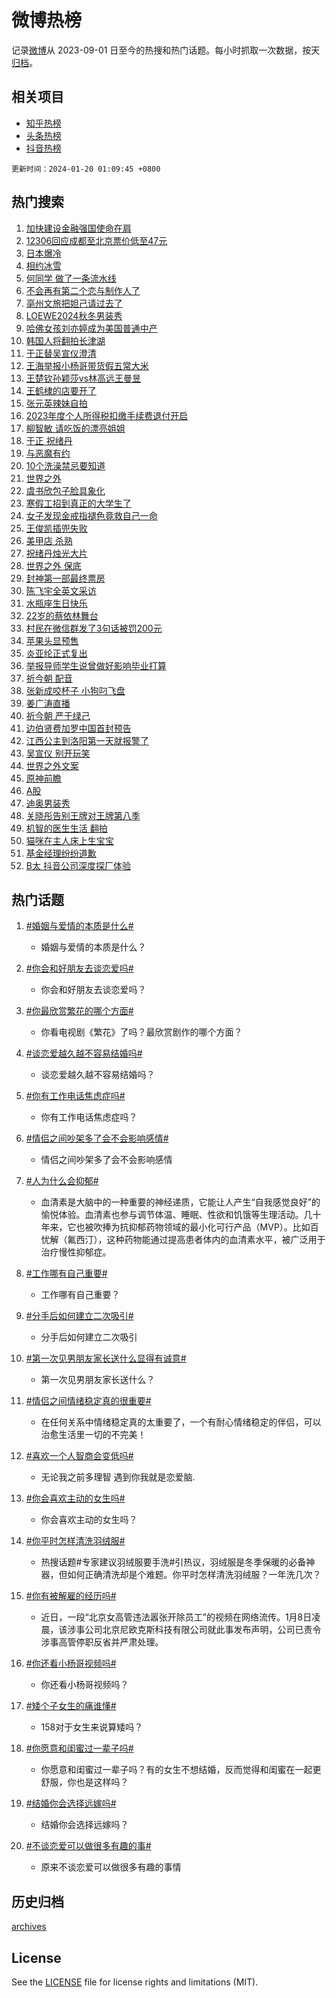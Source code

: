 # 微博热榜

记录[微博](https://www.weibo.com)从 2023-09-01 日至今的热搜和热门话题。每小时抓取一次数据，按天[归档](archives)。

## 相关项目

- [知乎热榜](https://github.com/hotarchive/zhihu)
- [头条热榜](https://github.com/hotarchive/toutiao)
- [抖音热榜](https://github.com/hotarchive/douyin)


`更新时间：2024-01-20 01:09:45 +0800`

## 热门搜索

1. [加快建设金融强国使命在肩](https://m.weibo.cn/search?containerid=100103type%3D1%26t%3D10%26q%3D%23%E5%8A%A0%E5%BF%AB%E5%BB%BA%E8%AE%BE%E9%87%91%E8%9E%8D%E5%BC%BA%E5%9B%BD%E4%BD%BF%E5%91%BD%E5%9C%A8%E8%82%A9%23&stream_entry_id=51&isnewpage=1&extparam=seat%3D1%26pos%3D0%26dgr%3D0%26stream_entry_id%3D51%26q%3D%2523%25E5%258A%25A0%25E5%25BF%25AB%25E5%25BB%25BA%25E8%25AE%25BE%25E9%2587%2591%25E8%259E%258D%25E5%25BC%25BA%25E5%259B%25BD%25E4%25BD%25BF%25E5%2591%25BD%25E5%259C%25A8%25E8%2582%25A9%2523%26c_type%3D51%26filter_type%3Drealtimehot%26cate%3D10103%26display_time%3D1705684184%26pre_seqid%3D1705684184005029813148)
1. [12306回应成都至北京票价低至47元](https://m.weibo.cn/search?containerid=100103type%3D1%26t%3D10%26q%3D%2312306%E5%9B%9E%E5%BA%94%E6%88%90%E9%83%BD%E8%87%B3%E5%8C%97%E4%BA%AC%E7%A5%A8%E4%BB%B7%E4%BD%8E%E8%87%B347%E5%85%83%23&stream_entry_id=31&isnewpage=1&extparam=seat%3D1%26pos%3D0%26stream_entry_id%3D31%26lcate%3D5001%26c_type%3D31%26q%3D%252312306%25E5%259B%259E%25E5%25BA%2594%25E6%2588%2590%25E9%2583%25BD%25E8%2587%25B3%25E5%258C%2597%25E4%25BA%25AC%25E7%25A5%25A8%25E4%25BB%25B7%25E4%25BD%258E%25E8%2587%25B347%25E5%2585%2583%2523%26cate%3D5001%26flag%3D1%26dgr%3D0%26band_rank%3D1%26filter_type%3Drealtimehot%26realpos%3D1%26display_time%3D1705684184%26pre_seqid%3D1705684184005029813148)
1. [日本爆冷](https://m.weibo.cn/search?containerid=100103type%3D1%26t%3D10%26q%3D%E6%97%A5%E6%9C%AC%E7%88%86%E5%86%B7&stream_entry_id=31&isnewpage=1&extparam=seat%3D1%26pos%3D1%26stream_entry_id%3D31%26lcate%3D5001%26c_type%3D31%26q%3D%25E6%2597%25A5%25E6%259C%25AC%25E7%2588%2586%25E5%2586%25B7%26cate%3D5001%26flag%3D2%26dgr%3D0%26band_rank%3D2%26filter_type%3Drealtimehot%26realpos%3D2%26display_time%3D1705684184%26pre_seqid%3D1705684184005029813148)
1. [相约冰雪](https://m.weibo.cn/search?containerid=100103type%3D1%26t%3D10%26q%3D%23%E7%9B%B8%E7%BA%A6%E5%86%B0%E9%9B%AA%23&stream_entry_id=31&isnewpage=1&extparam=seat%3D1%26pos%3D2%26stream_entry_id%3D31%26lcate%3D5001%26c_type%3D31%26q%3D%2523%25E7%259B%25B8%25E7%25BA%25A6%25E5%2586%25B0%25E9%259B%25AA%2523%26cate%3D5001%26flag%3D0%26dgr%3D0%26band_rank%3D3%26filter_type%3Drealtimehot%26realpos%3D3%26display_time%3D1705684184%26pre_seqid%3D1705684184005029813148)
1. [何同学 做了一条流水线](https://m.weibo.cn/search?containerid=100103type%3D1%26t%3D10%26q%3D%E4%BD%95%E5%90%8C%E5%AD%A6+%E5%81%9A%E4%BA%86%E4%B8%80%E6%9D%A1%E6%B5%81%E6%B0%B4%E7%BA%BF&stream_entry_id=31&isnewpage=1&extparam=seat%3D1%26pos%3D3%26stream_entry_id%3D31%26lcate%3D5001%26c_type%3D31%26q%3D%25E4%25BD%2595%25E5%2590%258C%25E5%25AD%25A6%2520%25E5%2581%259A%25E4%25BA%2586%25E4%25B8%2580%25E6%259D%25A1%25E6%25B5%2581%25E6%25B0%25B4%25E7%25BA%25BF%26cate%3D5001%26flag%3D16%26dgr%3D0%26band_rank%3D4%26filter_type%3Drealtimehot%26realpos%3D4%26display_time%3D1705684184%26pre_seqid%3D1705684184005029813148)
1. [不会再有第二个恋与制作人了](https://m.weibo.cn/search?containerid=100103type%3D1%26t%3D10%26q%3D%E4%B8%8D%E4%BC%9A%E5%86%8D%E6%9C%89%E7%AC%AC%E4%BA%8C%E4%B8%AA%E6%81%8B%E4%B8%8E%E5%88%B6%E4%BD%9C%E4%BA%BA%E4%BA%86&stream_entry_id=31&isnewpage=1&extparam=seat%3D1%26pos%3D4%26stream_entry_id%3D31%26lcate%3D5001%26c_type%3D31%26q%3D%25E4%25B8%258D%25E4%25BC%259A%25E5%2586%258D%25E6%259C%2589%25E7%25AC%25AC%25E4%25BA%258C%25E4%25B8%25AA%25E6%2581%258B%25E4%25B8%258E%25E5%2588%25B6%25E4%25BD%259C%25E4%25BA%25BA%25E4%25BA%2586%26cate%3D5001%26flag%3D2%26dgr%3D0%26band_rank%3D5%26filter_type%3Drealtimehot%26realpos%3D5%26display_time%3D1705684184%26pre_seqid%3D1705684184005029813148)
1. [亳州文旅把妲己请过去了](https://m.weibo.cn/search?containerid=100103type%3D1%26t%3D10%26q%3D%E4%BA%B3%E5%B7%9E%E6%96%87%E6%97%85%E6%8A%8A%E5%A6%B2%E5%B7%B1%E8%AF%B7%E8%BF%87%E5%8E%BB%E4%BA%86&stream_entry_id=31&isnewpage=1&extparam=seat%3D1%26pos%3D5%26stream_entry_id%3D31%26lcate%3D5001%26c_type%3D31%26q%3D%25E4%25BA%25B3%25E5%25B7%259E%25E6%2596%2587%25E6%2597%2585%25E6%258A%258A%25E5%25A6%25B2%25E5%25B7%25B1%25E8%25AF%25B7%25E8%25BF%2587%25E5%258E%25BB%25E4%25BA%2586%26cate%3D5001%26flag%3D2%26dgr%3D0%26band_rank%3D6%26filter_type%3Drealtimehot%26realpos%3D6%26display_time%3D1705684184%26pre_seqid%3D1705684184005029813148)
1. [LOEWE2024秋冬男装秀](https://m.weibo.cn/search?containerid=100103type%3D1%26t%3D10%26q%3D%23LOEWE2024%E7%A7%8B%E5%86%AC%E7%94%B7%E8%A3%85%E7%A7%80%23&stream_entry_id=31&isnewpage=1&extparam=seat%3D1%26pos%3D6%26topic_ad%3D1%26stream_entry_id%3D31%26q%3D%2523LOEWE2024%25E7%25A7%258B%25E5%2586%25AC%25E7%2594%25B7%25E8%25A3%2585%25E7%25A7%2580%2523%26c_type%3D31%26adid%3D219395%26cate%3D5001%26dgr%3D0%26band_rank%3D7%26is_ad_pos%3D1%26filter_type%3Drealtimehot%26lcate%3D5001%26display_time%3D1705684184%26pre_seqid%3D1705684184005029813148)
1. [哈佛女孩刘亦婷成为美国普通中产](https://m.weibo.cn/search?containerid=100103type%3D1%26t%3D10%26q%3D%23%E5%93%88%E4%BD%9B%E5%A5%B3%E5%AD%A9%E5%88%98%E4%BA%A6%E5%A9%B7%E6%88%90%E4%B8%BA%E7%BE%8E%E5%9B%BD%E6%99%AE%E9%80%9A%E4%B8%AD%E4%BA%A7%23&stream_entry_id=31&isnewpage=1&extparam=seat%3D1%26pos%3D7%26stream_entry_id%3D31%26lcate%3D5001%26c_type%3D31%26q%3D%2523%25E5%2593%2588%25E4%25BD%259B%25E5%25A5%25B3%25E5%25AD%25A9%25E5%2588%2598%25E4%25BA%25A6%25E5%25A9%25B7%25E6%2588%2590%25E4%25B8%25BA%25E7%25BE%258E%25E5%259B%25BD%25E6%2599%25AE%25E9%2580%259A%25E4%25B8%25AD%25E4%25BA%25A7%2523%26cate%3D5001%26flag%3D2%26dgr%3D0%26band_rank%3D7%26filter_type%3Drealtimehot%26realpos%3D7%26display_time%3D1705684184%26pre_seqid%3D1705684184005029813148)
1. [韩国人将翻拍长津湖](https://m.weibo.cn/search?containerid=100103type%3D1%26t%3D10%26q%3D%E9%9F%A9%E5%9B%BD%E4%BA%BA%E5%B0%86%E7%BF%BB%E6%8B%8D%E9%95%BF%E6%B4%A5%E6%B9%96&stream_entry_id=31&isnewpage=1&extparam=seat%3D1%26pos%3D8%26stream_entry_id%3D31%26lcate%3D5001%26c_type%3D31%26q%3D%25E9%259F%25A9%25E5%259B%25BD%25E4%25BA%25BA%25E5%25B0%2586%25E7%25BF%25BB%25E6%258B%258D%25E9%2595%25BF%25E6%25B4%25A5%25E6%25B9%2596%26cate%3D5001%26flag%3D2%26dgr%3D0%26band_rank%3D8%26filter_type%3Drealtimehot%26realpos%3D8%26display_time%3D1705684184%26pre_seqid%3D1705684184005029813148)
1. [于正替吴宣仪澄清](https://m.weibo.cn/search?containerid=100103type%3D1%26t%3D10%26q%3D%23%E4%BA%8E%E6%AD%A3%E6%9B%BF%E5%90%B4%E5%AE%A3%E4%BB%AA%E6%BE%84%E6%B8%85%23&stream_entry_id=31&isnewpage=1&extparam=seat%3D1%26pos%3D9%26stream_entry_id%3D31%26lcate%3D5001%26c_type%3D31%26q%3D%2523%25E4%25BA%258E%25E6%25AD%25A3%25E6%259B%25BF%25E5%2590%25B4%25E5%25AE%25A3%25E4%25BB%25AA%25E6%25BE%2584%25E6%25B8%2585%2523%26cate%3D5001%26flag%3D2%26dgr%3D0%26band_rank%3D9%26filter_type%3Drealtimehot%26realpos%3D9%26display_time%3D1705684184%26pre_seqid%3D1705684184005029813148)
1. [王海举报小杨哥带货假五常大米](https://m.weibo.cn/search?containerid=100103type%3D1%26t%3D10%26q%3D%23%E7%8E%8B%E6%B5%B7%E4%B8%BE%E6%8A%A5%E5%B0%8F%E6%9D%A8%E5%93%A5%E5%B8%A6%E8%B4%A7%E5%81%87%E4%BA%94%E5%B8%B8%E5%A4%A7%E7%B1%B3%23&stream_entry_id=31&isnewpage=1&extparam=seat%3D1%26pos%3D10%26stream_entry_id%3D31%26lcate%3D5001%26c_type%3D31%26q%3D%2523%25E7%258E%258B%25E6%25B5%25B7%25E4%25B8%25BE%25E6%258A%25A5%25E5%25B0%258F%25E6%259D%25A8%25E5%2593%25A5%25E5%25B8%25A6%25E8%25B4%25A7%25E5%2581%2587%25E4%25BA%2594%25E5%25B8%25B8%25E5%25A4%25A7%25E7%25B1%25B3%2523%26cate%3D5001%26flag%3D2%26dgr%3D0%26band_rank%3D10%26filter_type%3Drealtimehot%26realpos%3D10%26display_time%3D1705684184%26pre_seqid%3D1705684184005029813148)
1. [王楚钦孙颖莎vs林高远王曼昱](https://m.weibo.cn/search?containerid=100103type%3D1%26t%3D10%26q%3D%23%E7%8E%8B%E6%A5%9A%E9%92%A6%E5%AD%99%E9%A2%96%E8%8E%8Evs%E6%9E%97%E9%AB%98%E8%BF%9C%E7%8E%8B%E6%9B%BC%E6%98%B1%23&stream_entry_id=31&isnewpage=1&extparam=seat%3D1%26pos%3D11%26stream_entry_id%3D31%26lcate%3D5001%26c_type%3D31%26q%3D%2523%25E7%258E%258B%25E6%25A5%259A%25E9%2592%25A6%25E5%25AD%2599%25E9%25A2%2596%25E8%258E%258Evs%25E6%259E%2597%25E9%25AB%2598%25E8%25BF%259C%25E7%258E%258B%25E6%259B%25BC%25E6%2598%25B1%2523%26cate%3D5001%26flag%3D1%26dgr%3D0%26band_rank%3D11%26filter_type%3Drealtimehot%26realpos%3D11%26display_time%3D1705684184%26pre_seqid%3D1705684184005029813148)
1. [王鹤棣的店要开了](https://m.weibo.cn/search?containerid=100103type%3D1%26t%3D10%26q%3D%23%E7%8E%8B%E9%B9%A4%E6%A3%A3%E7%9A%84%E5%BA%97%E8%A6%81%E5%BC%80%E4%BA%86%23&stream_entry_id=31&isnewpage=1&extparam=seat%3D1%26pos%3D12%26stream_entry_id%3D31%26lcate%3D5001%26c_type%3D31%26q%3D%2523%25E7%258E%258B%25E9%25B9%25A4%25E6%25A3%25A3%25E7%259A%2584%25E5%25BA%2597%25E8%25A6%2581%25E5%25BC%2580%25E4%25BA%2586%2523%26cate%3D5001%26flag%3D2%26dgr%3D0%26band_rank%3D12%26filter_type%3Drealtimehot%26realpos%3D12%26display_time%3D1705684184%26pre_seqid%3D1705684184005029813148)
1. [张元英辣妹自拍](https://m.weibo.cn/search?containerid=100103type%3D1%26t%3D10%26q%3D%23%E5%BC%A0%E5%85%83%E8%8B%B1%E8%BE%A3%E5%A6%B9%E8%87%AA%E6%8B%8D%23&stream_entry_id=31&isnewpage=1&extparam=seat%3D1%26pos%3D13%26stream_entry_id%3D31%26lcate%3D5001%26c_type%3D31%26q%3D%2523%25E5%25BC%25A0%25E5%2585%2583%25E8%258B%25B1%25E8%25BE%25A3%25E5%25A6%25B9%25E8%2587%25AA%25E6%258B%258D%2523%26cate%3D5001%26flag%3D1%26dgr%3D0%26band_rank%3D13%26filter_type%3Drealtimehot%26realpos%3D13%26display_time%3D1705684184%26pre_seqid%3D1705684184005029813148)
1. [2023年度个人所得税扣缴手续费退付开启](https://m.weibo.cn/search?containerid=100103type%3D1%26t%3D10%26q%3D%232023%E5%B9%B4%E5%BA%A6%E4%B8%AA%E4%BA%BA%E6%89%80%E5%BE%97%E7%A8%8E%E6%89%A3%E7%BC%B4%E6%89%8B%E7%BB%AD%E8%B4%B9%E9%80%80%E4%BB%98%E5%BC%80%E5%90%AF%23&stream_entry_id=31&isnewpage=1&extparam=seat%3D1%26pos%3D14%26stream_entry_id%3D31%26lcate%3D5001%26c_type%3D31%26q%3D%25232023%25E5%25B9%25B4%25E5%25BA%25A6%25E4%25B8%25AA%25E4%25BA%25BA%25E6%2589%2580%25E5%25BE%2597%25E7%25A8%258E%25E6%2589%25A3%25E7%25BC%25B4%25E6%2589%258B%25E7%25BB%25AD%25E8%25B4%25B9%25E9%2580%2580%25E4%25BB%2598%25E5%25BC%2580%25E5%2590%25AF%2523%26cate%3D5001%26flag%3D2%26dgr%3D0%26band_rank%3D14%26filter_type%3Drealtimehot%26realpos%3D14%26display_time%3D1705684184%26pre_seqid%3D1705684184005029813148)
1. [柳智敏 请吃饭的漂亮姐姐](https://m.weibo.cn/search?containerid=100103type%3D1%26t%3D10%26q%3D%E6%9F%B3%E6%99%BA%E6%95%8F+%E8%AF%B7%E5%90%83%E9%A5%AD%E7%9A%84%E6%BC%82%E4%BA%AE%E5%A7%90%E5%A7%90&stream_entry_id=31&isnewpage=1&extparam=seat%3D1%26pos%3D15%26stream_entry_id%3D31%26lcate%3D5001%26c_type%3D31%26q%3D%25E6%259F%25B3%25E6%2599%25BA%25E6%2595%258F%2520%25E8%25AF%25B7%25E5%2590%2583%25E9%25A5%25AD%25E7%259A%2584%25E6%25BC%2582%25E4%25BA%25AE%25E5%25A7%2590%25E5%25A7%2590%26cate%3D5001%26flag%3D0%26dgr%3D0%26band_rank%3D15%26filter_type%3Drealtimehot%26realpos%3D15%26display_time%3D1705684184%26pre_seqid%3D1705684184005029813148)
1. [于正 祝绪丹](https://m.weibo.cn/search?containerid=100103type%3D1%26t%3D10%26q%3D%E4%BA%8E%E6%AD%A3+%E7%A5%9D%E7%BB%AA%E4%B8%B9&stream_entry_id=31&isnewpage=1&extparam=seat%3D1%26pos%3D16%26stream_entry_id%3D31%26lcate%3D5001%26c_type%3D31%26q%3D%25E4%25BA%258E%25E6%25AD%25A3%2520%25E7%25A5%259D%25E7%25BB%25AA%25E4%25B8%25B9%26cate%3D5001%26flag%3D0%26dgr%3D0%26band_rank%3D16%26filter_type%3Drealtimehot%26realpos%3D16%26display_time%3D1705684184%26pre_seqid%3D1705684184005029813148)
1. [与恶魔有约](https://m.weibo.cn/search?containerid=100103type%3D1%26t%3D10%26q%3D%E4%B8%8E%E6%81%B6%E9%AD%94%E6%9C%89%E7%BA%A6&stream_entry_id=31&isnewpage=1&extparam=seat%3D1%26pos%3D17%26stream_entry_id%3D31%26lcate%3D5001%26c_type%3D31%26q%3D%25E4%25B8%258E%25E6%2581%25B6%25E9%25AD%2594%25E6%259C%2589%25E7%25BA%25A6%26cate%3D5001%26flag%3D0%26dgr%3D0%26band_rank%3D17%26filter_type%3Drealtimehot%26realpos%3D17%26display_time%3D1705684184%26pre_seqid%3D1705684184005029813148)
1. [10个洗澡禁忌要知道](https://m.weibo.cn/search?containerid=100103type%3D1%26t%3D10%26q%3D%2310%E4%B8%AA%E6%B4%97%E6%BE%A1%E7%A6%81%E5%BF%8C%E8%A6%81%E7%9F%A5%E9%81%93%23&stream_entry_id=31&isnewpage=1&extparam=seat%3D1%26pos%3D18%26stream_entry_id%3D31%26lcate%3D5001%26c_type%3D31%26q%3D%252310%25E4%25B8%25AA%25E6%25B4%2597%25E6%25BE%25A1%25E7%25A6%2581%25E5%25BF%258C%25E8%25A6%2581%25E7%259F%25A5%25E9%2581%2593%2523%26cate%3D5001%26flag%3D0%26dgr%3D0%26band_rank%3D18%26filter_type%3Drealtimehot%26realpos%3D18%26display_time%3D1705684184%26pre_seqid%3D1705684184005029813148)
1. [世界之外](https://m.weibo.cn/search?containerid=100103type%3D1%26t%3D10%26q%3D%E4%B8%96%E7%95%8C%E4%B9%8B%E5%A4%96&stream_entry_id=31&isnewpage=1&extparam=seat%3D1%26pos%3D19%26stream_entry_id%3D31%26lcate%3D5001%26c_type%3D31%26q%3D%25E4%25B8%2596%25E7%2595%258C%25E4%25B9%258B%25E5%25A4%2596%26cate%3D5001%26flag%3D0%26dgr%3D0%26band_rank%3D19%26filter_type%3Drealtimehot%26realpos%3D19%26display_time%3D1705684184%26pre_seqid%3D1705684184005029813148)
1. [虞书欣包子脸具象化](https://m.weibo.cn/search?containerid=100103type%3D1%26t%3D10%26q%3D%E8%99%9E%E4%B9%A6%E6%AC%A3%E5%8C%85%E5%AD%90%E8%84%B8%E5%85%B7%E8%B1%A1%E5%8C%96&stream_entry_id=31&isnewpage=1&extparam=seat%3D1%26pos%3D20%26stream_entry_id%3D31%26lcate%3D5001%26c_type%3D31%26q%3D%25E8%2599%259E%25E4%25B9%25A6%25E6%25AC%25A3%25E5%258C%2585%25E5%25AD%2590%25E8%2584%25B8%25E5%2585%25B7%25E8%25B1%25A1%25E5%258C%2596%26cate%3D5001%26flag%3D2%26dgr%3D0%26band_rank%3D20%26filter_type%3Drealtimehot%26realpos%3D20%26display_time%3D1705684184%26pre_seqid%3D1705684184005029813148)
1. [寒假工招到真正的大学生了](https://m.weibo.cn/search?containerid=100103type%3D1%26t%3D10%26q%3D%E5%AF%92%E5%81%87%E5%B7%A5%E6%8B%9B%E5%88%B0%E7%9C%9F%E6%AD%A3%E7%9A%84%E5%A4%A7%E5%AD%A6%E7%94%9F%E4%BA%86&stream_entry_id=31&isnewpage=1&extparam=seat%3D1%26pos%3D21%26stream_entry_id%3D31%26lcate%3D5001%26c_type%3D31%26q%3D%25E5%25AF%2592%25E5%2581%2587%25E5%25B7%25A5%25E6%258B%259B%25E5%2588%25B0%25E7%259C%259F%25E6%25AD%25A3%25E7%259A%2584%25E5%25A4%25A7%25E5%25AD%25A6%25E7%2594%259F%25E4%25BA%2586%26cate%3D5001%26flag%3D0%26dgr%3D0%26band_rank%3D21%26filter_type%3Drealtimehot%26realpos%3D21%26display_time%3D1705684184%26pre_seqid%3D1705684184005029813148)
1. [女子发现金戒指褪色竟救自己一命](https://m.weibo.cn/search?containerid=100103type%3D1%26t%3D10%26q%3D%23%E5%A5%B3%E5%AD%90%E5%8F%91%E7%8E%B0%E9%87%91%E6%88%92%E6%8C%87%E8%A4%AA%E8%89%B2%E7%AB%9F%E6%95%91%E8%87%AA%E5%B7%B1%E4%B8%80%E5%91%BD%23&stream_entry_id=31&isnewpage=1&extparam=seat%3D1%26pos%3D22%26stream_entry_id%3D31%26lcate%3D5001%26c_type%3D31%26q%3D%2523%25E5%25A5%25B3%25E5%25AD%2590%25E5%258F%2591%25E7%258E%25B0%25E9%2587%2591%25E6%2588%2592%25E6%258C%2587%25E8%25A4%25AA%25E8%2589%25B2%25E7%25AB%259F%25E6%2595%2591%25E8%2587%25AA%25E5%25B7%25B1%25E4%25B8%2580%25E5%2591%25BD%2523%26cate%3D5001%26flag%3D0%26dgr%3D0%26band_rank%3D22%26filter_type%3Drealtimehot%26realpos%3D22%26display_time%3D1705684184%26pre_seqid%3D1705684184005029813148)
1. [王俊凯插兜失败](https://m.weibo.cn/search?containerid=100103type%3D1%26t%3D10%26q%3D%E7%8E%8B%E4%BF%8A%E5%87%AF%E6%8F%92%E5%85%9C%E5%A4%B1%E8%B4%A5&stream_entry_id=31&isnewpage=1&extparam=seat%3D1%26pos%3D23%26stream_entry_id%3D31%26lcate%3D5001%26c_type%3D31%26q%3D%25E7%258E%258B%25E4%25BF%258A%25E5%2587%25AF%25E6%258F%2592%25E5%2585%259C%25E5%25A4%25B1%25E8%25B4%25A5%26cate%3D5001%26flag%3D0%26dgr%3D0%26band_rank%3D23%26filter_type%3Drealtimehot%26realpos%3D23%26display_time%3D1705684184%26pre_seqid%3D1705684184005029813148)
1. [美甲店 杀熟](https://m.weibo.cn/search?containerid=100103type%3D1%26t%3D10%26q%3D%E7%BE%8E%E7%94%B2%E5%BA%97+%E6%9D%80%E7%86%9F&stream_entry_id=31&isnewpage=1&extparam=seat%3D1%26pos%3D24%26stream_entry_id%3D31%26lcate%3D5001%26c_type%3D31%26q%3D%25E7%25BE%258E%25E7%2594%25B2%25E5%25BA%2597%2520%25E6%259D%2580%25E7%2586%259F%26cate%3D5001%26flag%3D0%26dgr%3D0%26band_rank%3D24%26filter_type%3Drealtimehot%26realpos%3D24%26display_time%3D1705684184%26pre_seqid%3D1705684184005029813148)
1. [祝绪丹烛光大片](https://m.weibo.cn/search?containerid=100103type%3D1%26t%3D10%26q%3D%23%E7%A5%9D%E7%BB%AA%E4%B8%B9%E7%83%9B%E5%85%89%E5%A4%A7%E7%89%87%23&stream_entry_id=31&isnewpage=1&extparam=seat%3D1%26pos%3D25%26stream_entry_id%3D31%26lcate%3D5001%26c_type%3D31%26q%3D%2523%25E7%25A5%259D%25E7%25BB%25AA%25E4%25B8%25B9%25E7%2583%259B%25E5%2585%2589%25E5%25A4%25A7%25E7%2589%2587%2523%26cate%3D5001%26flag%3D1%26dgr%3D0%26band_rank%3D25%26filter_type%3Drealtimehot%26realpos%3D25%26display_time%3D1705684184%26pre_seqid%3D1705684184005029813148)
1. [世界之外 保底](https://m.weibo.cn/search?containerid=100103type%3D1%26t%3D10%26q%3D%E4%B8%96%E7%95%8C%E4%B9%8B%E5%A4%96+%E4%BF%9D%E5%BA%95&stream_entry_id=31&isnewpage=1&extparam=seat%3D1%26pos%3D26%26stream_entry_id%3D31%26lcate%3D5001%26c_type%3D31%26q%3D%25E4%25B8%2596%25E7%2595%258C%25E4%25B9%258B%25E5%25A4%2596%2520%25E4%25BF%259D%25E5%25BA%2595%26cate%3D5001%26flag%3D0%26dgr%3D0%26band_rank%3D26%26filter_type%3Drealtimehot%26realpos%3D26%26display_time%3D1705684184%26pre_seqid%3D1705684184005029813148)
1. [封神第一部最终票房](https://m.weibo.cn/search?containerid=100103type%3D1%26t%3D10%26q%3D%E5%B0%81%E7%A5%9E%E7%AC%AC%E4%B8%80%E9%83%A8%E6%9C%80%E7%BB%88%E7%A5%A8%E6%88%BF&stream_entry_id=31&isnewpage=1&extparam=seat%3D1%26pos%3D27%26stream_entry_id%3D31%26lcate%3D5001%26c_type%3D31%26q%3D%25E5%25B0%2581%25E7%25A5%259E%25E7%25AC%25AC%25E4%25B8%2580%25E9%2583%25A8%25E6%259C%2580%25E7%25BB%2588%25E7%25A5%25A8%25E6%2588%25BF%26cate%3D5001%26flag%3D0%26dgr%3D0%26band_rank%3D27%26filter_type%3Drealtimehot%26realpos%3D27%26display_time%3D1705684184%26pre_seqid%3D1705684184005029813148)
1. [陈飞宇全英文采访](https://m.weibo.cn/search?containerid=100103type%3D1%26t%3D10%26q%3D%E9%99%88%E9%A3%9E%E5%AE%87%E5%85%A8%E8%8B%B1%E6%96%87%E9%87%87%E8%AE%BF&stream_entry_id=31&isnewpage=1&extparam=seat%3D1%26pos%3D28%26stream_entry_id%3D31%26lcate%3D5001%26c_type%3D31%26q%3D%25E9%2599%2588%25E9%25A3%259E%25E5%25AE%2587%25E5%2585%25A8%25E8%258B%25B1%25E6%2596%2587%25E9%2587%2587%25E8%25AE%25BF%26cate%3D5001%26flag%3D0%26dgr%3D0%26band_rank%3D28%26filter_type%3Drealtimehot%26realpos%3D28%26display_time%3D1705684184%26pre_seqid%3D1705684184005029813148)
1. [水瓶座生日快乐](https://m.weibo.cn/search?containerid=100103type%3D1%26t%3D10%26q%3D%E6%B0%B4%E7%93%B6%E5%BA%A7%E7%94%9F%E6%97%A5%E5%BF%AB%E4%B9%90&stream_entry_id=31&isnewpage=1&extparam=seat%3D1%26pos%3D29%26stream_entry_id%3D31%26lcate%3D5001%26c_type%3D31%26q%3D%25E6%25B0%25B4%25E7%2593%25B6%25E5%25BA%25A7%25E7%2594%259F%25E6%2597%25A5%25E5%25BF%25AB%25E4%25B9%2590%26cate%3D5001%26flag%3D0%26dgr%3D0%26band_rank%3D29%26filter_type%3Drealtimehot%26realpos%3D29%26display_time%3D1705684184%26pre_seqid%3D1705684184005029813148)
1. [22岁的蔡依林舞台](https://m.weibo.cn/search?containerid=100103type%3D1%26t%3D10%26q%3D22%E5%B2%81%E7%9A%84%E8%94%A1%E4%BE%9D%E6%9E%97%E8%88%9E%E5%8F%B0&stream_entry_id=31&isnewpage=1&extparam=seat%3D1%26pos%3D30%26stream_entry_id%3D31%26lcate%3D5001%26c_type%3D31%26q%3D22%25E5%25B2%2581%25E7%259A%2584%25E8%2594%25A1%25E4%25BE%259D%25E6%259E%2597%25E8%2588%259E%25E5%258F%25B0%26cate%3D5001%26flag%3D1%26dgr%3D0%26band_rank%3D30%26filter_type%3Drealtimehot%26realpos%3D30%26display_time%3D1705684184%26pre_seqid%3D1705684184005029813148)
1. [村民在微信群发了3句话被罚200元](https://m.weibo.cn/search?containerid=100103type%3D1%26t%3D10%26q%3D%23%E6%9D%91%E6%B0%91%E5%9C%A8%E5%BE%AE%E4%BF%A1%E7%BE%A4%E5%8F%91%E4%BA%863%E5%8F%A5%E8%AF%9D%E8%A2%AB%E7%BD%9A200%E5%85%83%23&stream_entry_id=31&isnewpage=1&extparam=seat%3D1%26pos%3D31%26stream_entry_id%3D31%26lcate%3D5001%26c_type%3D31%26q%3D%2523%25E6%259D%2591%25E6%25B0%2591%25E5%259C%25A8%25E5%25BE%25AE%25E4%25BF%25A1%25E7%25BE%25A4%25E5%258F%2591%25E4%25BA%25863%25E5%258F%25A5%25E8%25AF%259D%25E8%25A2%25AB%25E7%25BD%259A200%25E5%2585%2583%2523%26cate%3D5001%26flag%3D0%26dgr%3D0%26band_rank%3D31%26filter_type%3Drealtimehot%26realpos%3D31%26display_time%3D1705684184%26pre_seqid%3D1705684184005029813148)
1. [苹果头显预售](https://m.weibo.cn/search?containerid=100103type%3D1%26t%3D10%26q%3D%23%E8%8B%B9%E6%9E%9C%E5%A4%B4%E6%98%BE%E9%A2%84%E5%94%AE%23&stream_entry_id=31&isnewpage=1&extparam=seat%3D1%26pos%3D32%26stream_entry_id%3D31%26lcate%3D5001%26c_type%3D31%26q%3D%2523%25E8%258B%25B9%25E6%259E%259C%25E5%25A4%25B4%25E6%2598%25BE%25E9%25A2%2584%25E5%2594%25AE%2523%26cate%3D5001%26flag%3D1%26dgr%3D0%26band_rank%3D32%26filter_type%3Drealtimehot%26realpos%3D32%26display_time%3D1705684184%26pre_seqid%3D1705684184005029813148)
1. [炎亚纶正式复出](https://m.weibo.cn/search?containerid=100103type%3D1%26t%3D10%26q%3D%E7%82%8E%E4%BA%9A%E7%BA%B6%E6%AD%A3%E5%BC%8F%E5%A4%8D%E5%87%BA&stream_entry_id=31&isnewpage=1&extparam=seat%3D1%26pos%3D33%26stream_entry_id%3D31%26lcate%3D5001%26c_type%3D31%26q%3D%25E7%2582%258E%25E4%25BA%259A%25E7%25BA%25B6%25E6%25AD%25A3%25E5%25BC%258F%25E5%25A4%258D%25E5%2587%25BA%26cate%3D5001%26flag%3D0%26dgr%3D0%26band_rank%3D33%26filter_type%3Drealtimehot%26realpos%3D33%26display_time%3D1705684184%26pre_seqid%3D1705684184005029813148)
1. [举报导师学生说曾做好影响毕业打算](https://m.weibo.cn/search?containerid=100103type%3D1%26t%3D10%26q%3D%23%E4%B8%BE%E6%8A%A5%E5%AF%BC%E5%B8%88%E5%AD%A6%E7%94%9F%E8%AF%B4%E6%9B%BE%E5%81%9A%E5%A5%BD%E5%BD%B1%E5%93%8D%E6%AF%95%E4%B8%9A%E6%89%93%E7%AE%97%23&stream_entry_id=31&isnewpage=1&extparam=seat%3D1%26pos%3D34%26stream_entry_id%3D31%26lcate%3D5001%26c_type%3D31%26q%3D%2523%25E4%25B8%25BE%25E6%258A%25A5%25E5%25AF%25BC%25E5%25B8%2588%25E5%25AD%25A6%25E7%2594%259F%25E8%25AF%25B4%25E6%259B%25BE%25E5%2581%259A%25E5%25A5%25BD%25E5%25BD%25B1%25E5%2593%258D%25E6%25AF%2595%25E4%25B8%259A%25E6%2589%2593%25E7%25AE%2597%2523%26cate%3D5001%26flag%3D0%26dgr%3D0%26band_rank%3D34%26filter_type%3Drealtimehot%26realpos%3D34%26display_time%3D1705684184%26pre_seqid%3D1705684184005029813148)
1. [祈今朝 配音](https://m.weibo.cn/search?containerid=100103type%3D1%26t%3D10%26q%3D%E7%A5%88%E4%BB%8A%E6%9C%9D+%E9%85%8D%E9%9F%B3&stream_entry_id=31&isnewpage=1&extparam=seat%3D1%26pos%3D35%26stream_entry_id%3D31%26lcate%3D5001%26c_type%3D31%26q%3D%25E7%25A5%2588%25E4%25BB%258A%25E6%259C%259D%2520%25E9%2585%258D%25E9%259F%25B3%26cate%3D5001%26flag%3D1%26dgr%3D0%26band_rank%3D35%26filter_type%3Drealtimehot%26realpos%3D35%26display_time%3D1705684184%26pre_seqid%3D1705684184005029813148)
1. [张新成咬杯子 小狗叼飞盘](https://m.weibo.cn/search?containerid=100103type%3D1%26t%3D10%26q%3D%E5%BC%A0%E6%96%B0%E6%88%90%E5%92%AC%E6%9D%AF%E5%AD%90+%E5%B0%8F%E7%8B%97%E5%8F%BC%E9%A3%9E%E7%9B%98&stream_entry_id=31&isnewpage=1&extparam=seat%3D1%26pos%3D36%26stream_entry_id%3D31%26lcate%3D5001%26c_type%3D31%26q%3D%25E5%25BC%25A0%25E6%2596%25B0%25E6%2588%2590%25E5%2592%25AC%25E6%259D%25AF%25E5%25AD%2590%2520%25E5%25B0%258F%25E7%258B%2597%25E5%258F%25BC%25E9%25A3%259E%25E7%259B%2598%26cate%3D5001%26flag%3D1%26dgr%3D0%26band_rank%3D36%26filter_type%3Drealtimehot%26realpos%3D36%26display_time%3D1705684184%26pre_seqid%3D1705684184005029813148)
1. [姜广涛直播](https://m.weibo.cn/search?containerid=100103type%3D1%26t%3D10%26q%3D%E5%A7%9C%E5%B9%BF%E6%B6%9B%E7%9B%B4%E6%92%AD&stream_entry_id=31&isnewpage=1&extparam=seat%3D1%26pos%3D37%26stream_entry_id%3D31%26lcate%3D5001%26c_type%3D31%26q%3D%25E5%25A7%259C%25E5%25B9%25BF%25E6%25B6%259B%25E7%259B%25B4%25E6%2592%25AD%26cate%3D5001%26flag%3D0%26dgr%3D0%26band_rank%3D37%26filter_type%3Drealtimehot%26realpos%3D37%26display_time%3D1705684184%26pre_seqid%3D1705684184005029813148)
1. [祈今朝 严于绿己](https://m.weibo.cn/search?containerid=100103type%3D1%26t%3D10%26q%3D%E7%A5%88%E4%BB%8A%E6%9C%9D+%E4%B8%A5%E4%BA%8E%E7%BB%BF%E5%B7%B1&stream_entry_id=31&isnewpage=1&extparam=seat%3D1%26pos%3D38%26stream_entry_id%3D31%26lcate%3D5001%26c_type%3D31%26q%3D%25E7%25A5%2588%25E4%25BB%258A%25E6%259C%259D%2520%25E4%25B8%25A5%25E4%25BA%258E%25E7%25BB%25BF%25E5%25B7%25B1%26cate%3D5001%26flag%3D0%26dgr%3D0%26band_rank%3D38%26filter_type%3Drealtimehot%26realpos%3D38%26display_time%3D1705684184%26pre_seqid%3D1705684184005029813148)
1. [边伯贤费加罗中国首封预告](https://m.weibo.cn/search?containerid=100103type%3D1%26t%3D10%26q%3D%23%E8%BE%B9%E4%BC%AF%E8%B4%A4%E8%B4%B9%E5%8A%A0%E7%BD%97%E4%B8%AD%E5%9B%BD%E9%A6%96%E5%B0%81%E9%A2%84%E5%91%8A%23&stream_entry_id=31&isnewpage=1&extparam=seat%3D1%26pos%3D39%26stream_entry_id%3D31%26lcate%3D5001%26c_type%3D31%26q%3D%2523%25E8%25BE%25B9%25E4%25BC%25AF%25E8%25B4%25A4%25E8%25B4%25B9%25E5%258A%25A0%25E7%25BD%2597%25E4%25B8%25AD%25E5%259B%25BD%25E9%25A6%2596%25E5%25B0%2581%25E9%25A2%2584%25E5%2591%258A%2523%26cate%3D5001%26flag%3D0%26dgr%3D0%26band_rank%3D39%26filter_type%3Drealtimehot%26realpos%3D39%26display_time%3D1705684184%26pre_seqid%3D1705684184005029813148)
1. [江西公主到洛阳第一天就报警了](https://m.weibo.cn/search?containerid=100103type%3D1%26t%3D10%26q%3D%23%E6%B1%9F%E8%A5%BF%E5%85%AC%E4%B8%BB%E5%88%B0%E6%B4%9B%E9%98%B3%E7%AC%AC%E4%B8%80%E5%A4%A9%E5%B0%B1%E6%8A%A5%E8%AD%A6%E4%BA%86%23&stream_entry_id=31&isnewpage=1&extparam=seat%3D1%26pos%3D40%26stream_entry_id%3D31%26lcate%3D5001%26c_type%3D31%26q%3D%2523%25E6%25B1%259F%25E8%25A5%25BF%25E5%2585%25AC%25E4%25B8%25BB%25E5%2588%25B0%25E6%25B4%259B%25E9%2598%25B3%25E7%25AC%25AC%25E4%25B8%2580%25E5%25A4%25A9%25E5%25B0%25B1%25E6%258A%25A5%25E8%25AD%25A6%25E4%25BA%2586%2523%26cate%3D5001%26flag%3D0%26dgr%3D0%26band_rank%3D40%26filter_type%3Drealtimehot%26realpos%3D40%26display_time%3D1705684184%26pre_seqid%3D1705684184005029813148)
1. [吴宣仪 别开玩笑](https://m.weibo.cn/search?containerid=100103type%3D1%26t%3D10%26q%3D%E5%90%B4%E5%AE%A3%E4%BB%AA+%E5%88%AB%E5%BC%80%E7%8E%A9%E7%AC%91&stream_entry_id=31&isnewpage=1&extparam=seat%3D1%26pos%3D41%26stream_entry_id%3D31%26lcate%3D5001%26c_type%3D31%26q%3D%25E5%2590%25B4%25E5%25AE%25A3%25E4%25BB%25AA%2520%25E5%2588%25AB%25E5%25BC%2580%25E7%258E%25A9%25E7%25AC%2591%26cate%3D5001%26flag%3D0%26dgr%3D0%26band_rank%3D41%26filter_type%3Drealtimehot%26realpos%3D41%26display_time%3D1705684184%26pre_seqid%3D1705684184005029813148)
1. [世界之外文案](https://m.weibo.cn/search?containerid=100103type%3D1%26t%3D10%26q%3D%E4%B8%96%E7%95%8C%E4%B9%8B%E5%A4%96%E6%96%87%E6%A1%88&stream_entry_id=31&isnewpage=1&extparam=seat%3D1%26pos%3D42%26stream_entry_id%3D31%26lcate%3D5001%26c_type%3D31%26q%3D%25E4%25B8%2596%25E7%2595%258C%25E4%25B9%258B%25E5%25A4%2596%25E6%2596%2587%25E6%25A1%2588%26cate%3D5001%26flag%3D1%26dgr%3D0%26band_rank%3D42%26filter_type%3Drealtimehot%26realpos%3D42%26display_time%3D1705684184%26pre_seqid%3D1705684184005029813148)
1. [原神前瞻](https://m.weibo.cn/search?containerid=100103type%3D1%26t%3D10%26q%3D%E5%8E%9F%E7%A5%9E%E5%89%8D%E7%9E%BB&stream_entry_id=31&isnewpage=1&extparam=seat%3D1%26pos%3D43%26stream_entry_id%3D31%26lcate%3D5001%26c_type%3D31%26q%3D%25E5%258E%259F%25E7%25A5%259E%25E5%2589%258D%25E7%259E%25BB%26cate%3D5001%26flag%3D0%26dgr%3D0%26band_rank%3D43%26filter_type%3Drealtimehot%26realpos%3D43%26display_time%3D1705684184%26pre_seqid%3D1705684184005029813148)
1. [A股](https://m.weibo.cn/search?containerid=100103type%3D1%26t%3D10%26q%3DA%E8%82%A1&stream_entry_id=31&isnewpage=1&extparam=seat%3D1%26pos%3D44%26stream_entry_id%3D31%26lcate%3D5001%26c_type%3D31%26q%3DA%25E8%2582%25A1%26cate%3D5001%26flag%3D0%26dgr%3D0%26band_rank%3D44%26filter_type%3Drealtimehot%26realpos%3D44%26display_time%3D1705684184%26pre_seqid%3D1705684184005029813148)
1. [迪奥男装秀](https://m.weibo.cn/search?containerid=100103type%3D1%26t%3D10%26q%3D%E8%BF%AA%E5%A5%A5%E7%94%B7%E8%A3%85%E7%A7%80&stream_entry_id=31&isnewpage=1&extparam=seat%3D1%26pos%3D45%26stream_entry_id%3D31%26lcate%3D5001%26c_type%3D31%26q%3D%25E8%25BF%25AA%25E5%25A5%25A5%25E7%2594%25B7%25E8%25A3%2585%25E7%25A7%2580%26cate%3D5001%26flag%3D0%26dgr%3D0%26band_rank%3D45%26filter_type%3Drealtimehot%26realpos%3D45%26display_time%3D1705684184%26pre_seqid%3D1705684184005029813148)
1. [关晓彤告别王牌对王牌第八季](https://m.weibo.cn/search?containerid=100103type%3D1%26t%3D10%26q%3D%23%E5%85%B3%E6%99%93%E5%BD%A4%E5%91%8A%E5%88%AB%E7%8E%8B%E7%89%8C%E5%AF%B9%E7%8E%8B%E7%89%8C%E7%AC%AC%E5%85%AB%E5%AD%A3%23&stream_entry_id=31&isnewpage=1&extparam=seat%3D1%26pos%3D46%26stream_entry_id%3D31%26lcate%3D5001%26c_type%3D31%26q%3D%2523%25E5%2585%25B3%25E6%2599%2593%25E5%25BD%25A4%25E5%2591%258A%25E5%2588%25AB%25E7%258E%258B%25E7%2589%258C%25E5%25AF%25B9%25E7%258E%258B%25E7%2589%258C%25E7%25AC%25AC%25E5%2585%25AB%25E5%25AD%25A3%2523%26cate%3D5001%26flag%3D0%26dgr%3D0%26band_rank%3D46%26filter_type%3Drealtimehot%26realpos%3D46%26display_time%3D1705684184%26pre_seqid%3D1705684184005029813148)
1. [机智的医生生活 翻拍](https://m.weibo.cn/search?containerid=100103type%3D1%26t%3D10%26q%3D%E6%9C%BA%E6%99%BA%E7%9A%84%E5%8C%BB%E7%94%9F%E7%94%9F%E6%B4%BB+%E7%BF%BB%E6%8B%8D&stream_entry_id=31&isnewpage=1&extparam=seat%3D1%26pos%3D47%26stream_entry_id%3D31%26lcate%3D5001%26c_type%3D31%26q%3D%25E6%259C%25BA%25E6%2599%25BA%25E7%259A%2584%25E5%258C%25BB%25E7%2594%259F%25E7%2594%259F%25E6%25B4%25BB%2520%25E7%25BF%25BB%25E6%258B%258D%26cate%3D5001%26flag%3D0%26dgr%3D0%26band_rank%3D47%26filter_type%3Drealtimehot%26realpos%3D47%26display_time%3D1705684184%26pre_seqid%3D1705684184005029813148)
1. [猫咪在主人床上生宝宝](https://m.weibo.cn/search?containerid=100103type%3D1%26t%3D10%26q%3D%23%E7%8C%AB%E5%92%AA%E5%9C%A8%E4%B8%BB%E4%BA%BA%E5%BA%8A%E4%B8%8A%E7%94%9F%E5%AE%9D%E5%AE%9D%23&stream_entry_id=31&isnewpage=1&extparam=seat%3D1%26pos%3D48%26stream_entry_id%3D31%26lcate%3D5001%26c_type%3D31%26q%3D%2523%25E7%258C%25AB%25E5%2592%25AA%25E5%259C%25A8%25E4%25B8%25BB%25E4%25BA%25BA%25E5%25BA%258A%25E4%25B8%258A%25E7%2594%259F%25E5%25AE%259D%25E5%25AE%259D%2523%26cate%3D5001%26flag%3D0%26dgr%3D0%26band_rank%3D48%26filter_type%3Drealtimehot%26realpos%3D48%26display_time%3D1705684184%26pre_seqid%3D1705684184005029813148)
1. [基金经理纷纷道歉](https://m.weibo.cn/search?containerid=100103type%3D1%26t%3D10%26q%3D%23%E5%9F%BA%E9%87%91%E7%BB%8F%E7%90%86%E7%BA%B7%E7%BA%B7%E9%81%93%E6%AD%89%23&stream_entry_id=31&isnewpage=1&extparam=seat%3D1%26pos%3D49%26stream_entry_id%3D31%26lcate%3D5001%26c_type%3D31%26q%3D%2523%25E5%259F%25BA%25E9%2587%2591%25E7%25BB%258F%25E7%2590%2586%25E7%25BA%25B7%25E7%25BA%25B7%25E9%2581%2593%25E6%25AD%2589%2523%26cate%3D5001%26flag%3D0%26dgr%3D0%26band_rank%3D49%26filter_type%3Drealtimehot%26realpos%3D49%26display_time%3D1705684184%26pre_seqid%3D1705684184005029813148)
1. [B太 抖音公司深度探厂体验](https://m.weibo.cn/search?containerid=100103type%3D1%26t%3D10%26q%3DB%E5%A4%AA+%E6%8A%96%E9%9F%B3%E5%85%AC%E5%8F%B8%E6%B7%B1%E5%BA%A6%E6%8E%A2%E5%8E%82%E4%BD%93%E9%AA%8C&stream_entry_id=31&isnewpage=1&extparam=seat%3D1%26pos%3D50%26stream_entry_id%3D31%26lcate%3D5001%26c_type%3D31%26q%3DB%25E5%25A4%25AA%2520%25E6%258A%2596%25E9%259F%25B3%25E5%2585%25AC%25E5%258F%25B8%25E6%25B7%25B1%25E5%25BA%25A6%25E6%258E%25A2%25E5%258E%2582%25E4%25BD%2593%25E9%25AA%258C%26cate%3D5001%26flag%3D0%26dgr%3D0%26band_rank%3D50%26filter_type%3Drealtimehot%26realpos%3D50%26display_time%3D1705684184%26pre_seqid%3D1705684184005029813148)

## 热门话题

1. [#婚姻与爱情的本质是什么#](https://m.weibo.cn/search?containerid=231522type%3D1%26t%3D10%26q%3D%23%E5%A9%9A%E5%A7%BB%E4%B8%8E%E7%88%B1%E6%83%85%E7%9A%84%E6%9C%AC%E8%B4%A8%E6%98%AF%E4%BB%80%E4%B9%88%23&stream_entry_id=128&isnewpage=1&extparam=seat%3D1%26pos%3D1-0-0%26unitid%3D1704881162756%26c_type%3D128%26lcate%3D5004%26cate%3D5004%26dgr%3D0%26display_time%3D1705684185%26pre_seqid%3D170568418534507118153)
    - 婚姻与爱情的本质是什么？

1. [#你会和好朋友去谈恋爱吗#](https://m.weibo.cn/search?containerid=231522type%3D1%26t%3D10%26q%3D%23%E4%BD%A0%E4%BC%9A%E5%92%8C%E5%A5%BD%E6%9C%8B%E5%8F%8B%E5%8E%BB%E8%B0%88%E6%81%8B%E7%88%B1%E5%90%97%23&stream_entry_id=128&isnewpage=1&extparam=seat%3D1%26pos%3D1-0-1%26unitid%3D1704849959446%26c_type%3D128%26lcate%3D5004%26cate%3D5004%26dgr%3D0%26display_time%3D1705684185%26pre_seqid%3D170568418534507118153)
    - 你会和好朋友去谈恋爱吗？

1. [#你最欣赏繁花的哪个方面#](https://m.weibo.cn/search?containerid=231522type%3D1%26t%3D10%26q%3D%23%E4%BD%A0%E6%9C%80%E6%AC%A3%E8%B5%8F%E7%B9%81%E8%8A%B1%E7%9A%84%E5%93%AA%E4%B8%AA%E6%96%B9%E9%9D%A2%23&stream_entry_id=128&isnewpage=1&extparam=seat%3D1%26pos%3D1-0-2%26unitid%3D1704872158127%26c_type%3D128%26lcate%3D5004%26cate%3D5004%26dgr%3D0%26display_time%3D1705684185%26pre_seqid%3D170568418534507118153)
    - 你看电视剧《繁花》了吗？最欣赏剧作的哪个方面？

1. [#谈恋爱越久越不容易结婚吗#](https://m.weibo.cn/search?containerid=231522type%3D1%26t%3D10%26q%3D%23%E8%B0%88%E6%81%8B%E7%88%B1%E8%B6%8A%E4%B9%85%E8%B6%8A%E4%B8%8D%E5%AE%B9%E6%98%93%E7%BB%93%E5%A9%9A%E5%90%97%23&stream_entry_id=128&isnewpage=1&extparam=seat%3D1%26pos%3D1-0-3%26unitid%3D1704871559387%26c_type%3D128%26lcate%3D5004%26cate%3D5004%26dgr%3D0%26display_time%3D1705684185%26pre_seqid%3D170568418534507118153)
    - 谈恋爱越久越不容易结婚吗？

1. [#你有工作电话焦虑症吗#](https://m.weibo.cn/search?containerid=231522type%3D1%26t%3D10%26q%3D%23%E4%BD%A0%E6%9C%89%E5%B7%A5%E4%BD%9C%E7%94%B5%E8%AF%9D%E7%84%A6%E8%99%91%E7%97%87%E5%90%97%23&stream_entry_id=128&isnewpage=1&extparam=seat%3D1%26pos%3D1-0-4%26unitid%3D1704877884678%26c_type%3D128%26lcate%3D5004%26cate%3D5004%26dgr%3D0%26display_time%3D1705684185%26pre_seqid%3D170568418534507118153)
    - 你有工作电话焦虑症吗？

1. [#情侣之间吵架多了会不会影响感情#](https://m.weibo.cn/search?containerid=231522type%3D1%26t%3D10%26q%3D%23%E6%83%85%E4%BE%A3%E4%B9%8B%E9%97%B4%E5%90%B5%E6%9E%B6%E5%A4%9A%E4%BA%86%E4%BC%9A%E4%B8%8D%E4%BC%9A%E5%BD%B1%E5%93%8D%E6%84%9F%E6%83%85%23&stream_entry_id=128&isnewpage=1&extparam=seat%3D1%26pos%3D1-0-5%26unitid%3D1704792093809%26c_type%3D128%26lcate%3D5004%26cate%3D5004%26dgr%3D0%26display_time%3D1705684185%26pre_seqid%3D170568418534507118153)
    - 情侣之间吵架多了会不会影响感情

1. [#人为什么会抑郁#](https://m.weibo.cn/search?containerid=231522type%3D1%26t%3D10%26q%3D%23%E4%BA%BA%E4%B8%BA%E4%BB%80%E4%B9%88%E4%BC%9A%E6%8A%91%E9%83%81%23&stream_entry_id=128&isnewpage=1&extparam=seat%3D1%26pos%3D1-0-6%26unitid%3D1704881163792%26c_type%3D128%26lcate%3D5004%26cate%3D5004%26dgr%3D0%26display_time%3D1705684185%26pre_seqid%3D170568418534507118153)
    - 血清素是大脑中的一种重要的神经递质，它能让人产生“自我感觉良好”的愉悦体验。血清素也参与调节体温、睡眠、性欲和饥饿等生理活动。几十年来，它也被吹捧为抗抑郁药物领域的最小化可行产品（MVP）。比如百忧解（氟西汀），这种药物能通过提高患者体内的血清素水平，被广泛用于治疗慢性抑郁症。

1. [#工作哪有自己重要#](https://m.weibo.cn/search?containerid=231522type%3D1%26t%3D10%26q%3D%23%E5%B7%A5%E4%BD%9C%E5%93%AA%E6%9C%89%E8%87%AA%E5%B7%B1%E9%87%8D%E8%A6%81%23&stream_entry_id=128&isnewpage=1&extparam=seat%3D1%26pos%3D1-0-7%26unitid%3D1704949537973%26c_type%3D128%26lcate%3D5004%26cate%3D5004%26dgr%3D0%26display_time%3D1705684185%26pre_seqid%3D170568418534507118153)
    - 工作哪有自己重要？

1. [#分手后如何建立二次吸引#](https://m.weibo.cn/search?containerid=231522type%3D1%26t%3D10%26q%3D%23%E5%88%86%E6%89%8B%E5%90%8E%E5%A6%82%E4%BD%95%E5%BB%BA%E7%AB%8B%E4%BA%8C%E6%AC%A1%E5%90%B8%E5%BC%95%23&stream_entry_id=128&isnewpage=1&extparam=seat%3D1%26pos%3D1-0-8%26unitid%3D1704870666886%26c_type%3D128%26lcate%3D5004%26cate%3D5004%26dgr%3D0%26display_time%3D1705684185%26pre_seqid%3D170568418534507118153)
    - 分手后如何建立二次吸引

1. [#第一次见男朋友家长送什么显得有诚意#](https://m.weibo.cn/search?containerid=231522type%3D1%26t%3D10%26q%3D%23%E7%AC%AC%E4%B8%80%E6%AC%A1%E8%A7%81%E7%94%B7%E6%9C%8B%E5%8F%8B%E5%AE%B6%E9%95%BF%E9%80%81%E4%BB%80%E4%B9%88%E6%98%BE%E5%BE%97%E6%9C%89%E8%AF%9A%E6%84%8F%23&stream_entry_id=128&isnewpage=1&extparam=seat%3D1%26pos%3D1-0-9%26unitid%3D1704946836507%26c_type%3D128%26lcate%3D5004%26cate%3D5004%26dgr%3D0%26display_time%3D1705684185%26pre_seqid%3D170568418534507118153)
    - 第一次见男朋友家长送什么？

1. [#情侣之间情绪稳定真的很重要#](https://m.weibo.cn/search?containerid=231522type%3D1%26t%3D10%26q%3D%23%E6%83%85%E4%BE%A3%E4%B9%8B%E9%97%B4%E6%83%85%E7%BB%AA%E7%A8%B3%E5%AE%9A%E7%9C%9F%E7%9A%84%E5%BE%88%E9%87%8D%E8%A6%81%23&stream_entry_id=128&isnewpage=1&extparam=seat%3D1%26pos%3D1-0-10%26unitid%3D1704779493657%26c_type%3D128%26lcate%3D5004%26cate%3D5004%26dgr%3D0%26display_time%3D1705684185%26pre_seqid%3D170568418534507118153)
    - 在任何关系中情绪稳定真的太重要了，一个有耐心情绪稳定的伴侣，可以治愈生活里一切的不完美！

1. [#喜欢一个人智商会变低吗#](https://m.weibo.cn/search?containerid=231522type%3D1%26t%3D10%26q%3D%23%E5%96%9C%E6%AC%A2%E4%B8%80%E4%B8%AA%E4%BA%BA%E6%99%BA%E5%95%86%E4%BC%9A%E5%8F%98%E4%BD%8E%E5%90%97%23&stream_entry_id=128&isnewpage=1&extparam=seat%3D1%26pos%3D1-0-11%26unitid%3D1704783068038%26c_type%3D128%26lcate%3D5004%26cate%3D5004%26dgr%3D0%26display_time%3D1705684185%26pre_seqid%3D170568418534507118153)
    - 无论我之前多理智  遇到你我就是恋爱脑.

1. [#你会喜欢主动的女生吗#](https://m.weibo.cn/search?containerid=231522type%3D1%26t%3D10%26q%3D%23%E4%BD%A0%E4%BC%9A%E5%96%9C%E6%AC%A2%E4%B8%BB%E5%8A%A8%E7%9A%84%E5%A5%B3%E7%94%9F%E5%90%97%23&stream_entry_id=128&isnewpage=1&extparam=seat%3D1%26pos%3D1-0-12%26unitid%3D1704786077236%26c_type%3D128%26lcate%3D5004%26cate%3D5004%26dgr%3D0%26display_time%3D1705684185%26pre_seqid%3D170568418534507118153)
    - 你会喜欢主动的女生吗？

1. [#你平时怎样清洗羽绒服#](https://m.weibo.cn/search?containerid=231522type%3D1%26t%3D10%26q%3D%23%E4%BD%A0%E5%B9%B3%E6%97%B6%E6%80%8E%E6%A0%B7%E6%B8%85%E6%B4%97%E7%BE%BD%E7%BB%92%E6%9C%8D%23&stream_entry_id=128&isnewpage=1&extparam=seat%3D1%26pos%3D1-0-13%26unitid%3D1704789081364%26c_type%3D128%26lcate%3D5004%26cate%3D5004%26dgr%3D0%26display_time%3D1705684185%26pre_seqid%3D170568418534507118153)
    - 热搜话题#专家建议羽绒服要手洗#引热议，羽绒服是冬季保暖的必备神器，但如何正确清洗却是个难题。你平时怎样清洗羽绒服？一年洗几次？

1. [#你有被解雇的经历吗#](https://m.weibo.cn/search?containerid=231522type%3D1%26t%3D10%26q%3D%23%E4%BD%A0%E6%9C%89%E8%A2%AB%E8%A7%A3%E9%9B%87%E7%9A%84%E7%BB%8F%E5%8E%86%E5%90%97%23&stream_entry_id=128&isnewpage=1&extparam=seat%3D1%26pos%3D1-0-14%26unitid%3D1704794482090%26c_type%3D128%26lcate%3D5004%26cate%3D5004%26dgr%3D0%26display_time%3D1705684185%26pre_seqid%3D170568418534507118153)
    - 近日，一段“北京女高管违法嚣张开除员工”的视频在网络流传。1月8日凌晨，该涉事公司北京尼欧克斯科技有限公司就此事发布声明，公司已责令涉事高管停职反省并严肃处理。

1. [#你还看小杨哥视频吗#](https://m.weibo.cn/search?containerid=231522type%3D1%26t%3D10%26q%3D%23%E4%BD%A0%E8%BF%98%E7%9C%8B%E5%B0%8F%E6%9D%A8%E5%93%A5%E8%A7%86%E9%A2%91%E5%90%97%23&stream_entry_id=128&isnewpage=1&extparam=seat%3D1%26pos%3D1-0-15%26unitid%3D1704797193944%26c_type%3D128%26lcate%3D5004%26cate%3D5004%26dgr%3D0%26display_time%3D1705684185%26pre_seqid%3D170568418534507118153)
    - 你还看小杨哥视频吗？

1. [#矮个子女生的痛谁懂#](https://m.weibo.cn/search?containerid=231522type%3D1%26t%3D10%26q%3D%23%E7%9F%AE%E4%B8%AA%E5%AD%90%E5%A5%B3%E7%94%9F%E7%9A%84%E7%97%9B%E8%B0%81%E6%87%82%23&stream_entry_id=128&isnewpage=1&extparam=seat%3D1%26pos%3D1-0-16%26unitid%3D1704804675994%26c_type%3D128%26lcate%3D5004%26cate%3D5004%26dgr%3D0%26display_time%3D1705684185%26pre_seqid%3D170568418534507118153)
    - 158对于女生来说算矮吗？

1. [#你愿意和闺蜜过一辈子吗#](https://m.weibo.cn/search?containerid=231522type%3D1%26t%3D10%26q%3D%23%E4%BD%A0%E6%84%BF%E6%84%8F%E5%92%8C%E9%97%BA%E8%9C%9C%E8%BF%87%E4%B8%80%E8%BE%88%E5%AD%90%E5%90%97%23&stream_entry_id=128&isnewpage=1&extparam=seat%3D1%26pos%3D1-0-17%26unitid%3D1704875757520%26c_type%3D128%26lcate%3D5004%26cate%3D5004%26dgr%3D0%26display_time%3D1705684185%26pre_seqid%3D170568418534507118153)
    - 你愿意和闺蜜过一辈子吗？有的女生不想结婚，反而觉得和闺蜜在一起更舒服，你也是这样吗？

1. [#结婚你会选择远嫁吗#](https://m.weibo.cn/search?containerid=231522type%3D1%26t%3D10%26q%3D%23%E7%BB%93%E5%A9%9A%E4%BD%A0%E4%BC%9A%E9%80%89%E6%8B%A9%E8%BF%9C%E5%AB%81%E5%90%97%23&stream_entry_id=128&isnewpage=1&extparam=seat%3D1%26pos%3D1-0-18%26unitid%3D1704870361894%26c_type%3D128%26lcate%3D5004%26cate%3D5004%26dgr%3D0%26display_time%3D1705684185%26pre_seqid%3D170568418534507118153)
    - 结婚你会选择远嫁吗？

1. [#不谈恋爱可以做很多有趣的事#](https://m.weibo.cn/search?containerid=231522type%3D1%26t%3D10%26q%3D%23%E4%B8%8D%E8%B0%88%E6%81%8B%E7%88%B1%E5%8F%AF%E4%BB%A5%E5%81%9A%E5%BE%88%E5%A4%9A%E6%9C%89%E8%B6%A3%E7%9A%84%E4%BA%8B%23&stream_entry_id=128&isnewpage=1&extparam=seat%3D1%26pos%3D1-0-19%26unitid%3D1704865280259%26c_type%3D128%26lcate%3D5004%26cate%3D5004%26dgr%3D0%26display_time%3D1705684185%26pre_seqid%3D170568418534507118153)
    - 原来不谈恋爱可以做很多有趣的事情


## 历史归档

[archives](archives)

## License

See the [LICENSE](LICENSE) file for license rights and limitations (MIT).
